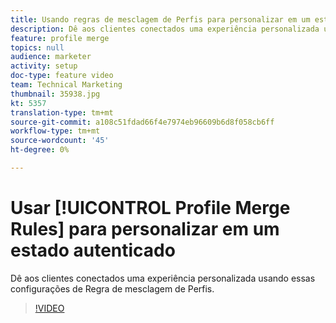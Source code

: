 ```yaml
---
title: Usando regras de mesclagem de Perfis para personalizar em um estado autenticado
description: Dê aos clientes conectados uma experiência personalizada usando essas configurações de Regra de mesclagem de Perfis.
feature: profile merge
topics: null
audience: marketer
activity: setup
doc-type: feature video
team: Technical Marketing
thumbnail: 35938.jpg
kt: 5357
translation-type: tm+mt
source-git-commit: a108c51fdad66f4e7974eb96609b6d8f058cb6ff
workflow-type: tm+mt
source-wordcount: '45'
ht-degree: 0%

---
```



# Usar [!UICONTROL Profile Merge Rules] para personalizar em um estado autenticado

Dê aos clientes conectados uma experiência personalizada usando essas configurações de Regra de mesclagem de Perfis.

>[!VIDEO](https://video.tv.adobe.com/v/35938/?quality=12&learn=on)
